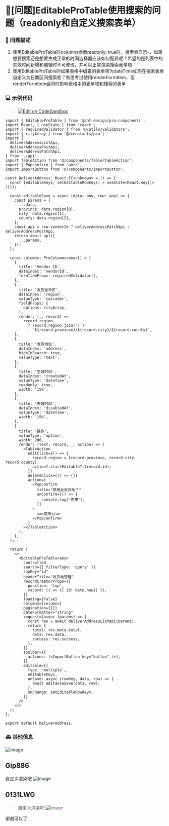 # 🧐[问题]EditableProTable使用搜索的问题（readonly和自定义搜索表单）

### 🧐 问题描述

1. 使用EditableProTable时columns参数readonly: true时，搜索会显示-，如果想要搜索还是想要生成正常的时间选择器应该如何配置呢？希望的是列表中的失效时间新增和编辑时不可修改，并可以正常渲染搜索表单项
2. 使用EditableProTable时如果表格中编辑的表单项为dateTime如何在搜索表单自定义为日期区间搜索呢？有思考过使用renderFormItem，但renderFormItem会同时影响表格中的表单项和搜索的表单

### 💻 示例代码

> [![Edit on CodeSandbox](https://camo.githubusercontent.com/90808661433696bc57dce8d4ad732307b5cec6270e6b846f114dcd7ee7f9458a/68747470733a2f2f636f646573616e64626f782e696f2f7374617469632f696d672f706c61792d636f646573616e64626f782e737667)](https://codesandbox.io/s/editableprotablesou-suo-shi-li-forked-0mc4w8)

```import type { ProColumns } from '@ant-design/pro-components';
import { EditableProTable } from '@ant-design/pro-components';
import React, { useState } from 'react';
import { requiredValidator } from '@/utils/validators';
import { cityArray } from '@/constants/pca';
import {
  deliverAddressListApi,
  deliverAddressPostApi,
  deliverAddressPatchApi,
} from './api';
import TableAction from '@/components/Table/TableAction';
import { Popconfirm } from 'antd';
import ImportButton from '@/components/ImportButton';

const DeliverAddress: React.FC<unknown> = () => {
  const [editableKeys, setEditableRowKeys] = useState<React.Key[]>([]);

  const editableSave = async (data: any, row: any) => {
    const params = {
      ...data,
      province: data.region[0],
      city: data.region[1],
      county: data.region[2],
    };
    const api = row.vendorId ? deliverAddressPatchApi : deliverAddressPostApi;
    return await api({
      ...params,
    });
  };

  const columns: ProColumns<any>[] = [
    {
      title: 'Vendor ID',
      dataIndex: 'vendorId',
      formItemProps: requiredValidator(),
    },
    {
      title: '发货省市区',
      dataIndex: 'region',
      valueType: 'cascader',
      fieldProps: {
        options: cityArray,
      },
      render: (_, record) =>
        record.region
          ? record.region.join('/')
          : `${record.province}/${record.city}/${record.county}`,
    },
    {
      title: '发货地址',
      dataIndex: 'address',
      hideInSearch: true,
      valueType: 'text',
    },
    {
      title: '生效时间',
      dataIndex: 'createdAt',
      valueType: 'dateTime',
      readonly: true,
      width: '15%',
    },
    {
      title: '失效时间',
      dataIndex: 'disabledAt',
      valueType: 'dateTime',
      width: '15%',
    },
    {
      title: '操作',
      valueType: 'option',
      width: 200,
      render: (text, record, _, action) => (
        <TableAction
          editClick={() => {
            record.region = [record.province, record.city, record.county];
            action?.startEditable?.(record.id);
          }}
          deleteClick={() => {}}
          action={
            <Popconfirm
              title="停用此发货地？"
              onConfirm={() => {
                console.log('停用');
              }}
            >
              <a>停用</a>
            </Popconfirm>
          }
        ></TableAction>
      ),
    },
  ];

  return (
    <>
      <EditableProTable<any>
        controlled
        search={{ filterType: 'query' }}
        rowKey="id"
        headerTitle="发货地管理"
        recordCreatorProps={{
          position: 'top',
          record: () => ({ id: Date.now() }),
        }}
        loading={false}
        columns={columns}
        pagination={{}}
        dateFormatter="string"
        request={async (params) => {
          const res = await deliverAddressListApi(params);
          return {
            total: res.meta.total,
            data: res.data,
            success: res.success,
          };
        }}
        toolbar={{
          actions: [<ImportButton key="button" />],
        }}
        editable={{
          type: 'multiple',
          editableKeys,
          onSave: async (rowKey, data, row) => {
            await editableSave(data, row);
          },
          onChange: setEditableRowKeys,
        }}
      />
    </>
  );
};

export default DeliverAddress;
```

### 🚑 其他信息

![image](https://user-images.githubusercontent.com/30310735/210513616-612f800f-81c3-4b67-964b-6d5865734064.png)

## Gip886

自定义渲染吧
![image](https://user-images.githubusercontent.com/49873054/210527949-3907e8fb-86d7-40ef-8830-97d220bf38c5.png)

## 0131LWG

> 自定义渲染吧 ![image](https://user-images.githubusercontent.com/49873054/210527949-3907e8fb-86d7-40ef-8830-97d220bf38c5.png)

谢谢可以了
